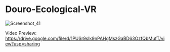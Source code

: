# Douro-Ecological-VR


![Screenshot_41](https://user-images.githubusercontent.com/21102697/99968697-61d83800-2d91-11eb-9b42-e6cf61ec1d20.png)

Video Preview: https://drive.google.com/file/d/1PUSr9sIk9nPAHgMszGaBD63OzfQbMufT/view?usp=sharing 
